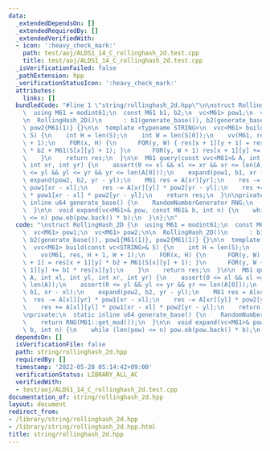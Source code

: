 ```yaml
---
data:
  _extendedDependsOn: []
  _extendedRequiredBy: []
  _extendedVerifiedWith:
  - icon: ':heavy_check_mark:'
    path: test/aoj/ALDS1_14_C_rollinghash_2d.test.cpp
    title: test/aoj/ALDS1_14_C_rollinghash_2d.test.cpp
  _isVerificationFailed: false
  _pathExtension: hpp
  _verificationStatusIcon: ':heavy_check_mark:'
  attributes:
    links: []
  bundledCode: "#line 1 \"string/rollinghash_2d.hpp\"\n\nstruct RollingHash_2D {\n\
    \  using M61 = modint61;\n  const M61 b1, b2;\n  vc<M61> pow1;\n  vc<M61> pow2;\n\
    \n  RollingHash_2D()\n      : b1(generate_base()), b2(generate_base()), pow1{M61(1)},\
    \ pow2{M61(1)} {}\n\n  template <typename STRING>\n  vvc<M61> build(const vc<STRING>&\
    \ S) {\n    int H = len(S);\n    int W = len(S[0]);\n    vv(M61, res, H + 1, W\
    \ + 1);\n    FOR(x, H) {\n      FOR(y, W) { res[x + 1][y + 1] = res[x + 1][y]\
    \ * b2 + M61(S[x][y] + 1); }\n      FOR(y, W + 1) res[x + 1][y] += b1 * res[x][y];\n\
    \    }\n    return res;\n  }\n\n  M61 query(const vvc<M61>& A, int xl, int yl,\
    \ int xr, int yr) {\n    assert(0 <= xl && xl <= xr && xr <= len(A));\n    assert(0\
    \ <= yl && yl <= yr && yr <= len(A[0]));\n    expand(pow1, b1, xr - xl);\n   \
    \ expand(pow2, b2, yr - yl);\n    M61 res = A[xr][yr];\n    res -= A[xl][yr] *\
    \ pow1[xr - xl];\n    res -= A[xr][yl] * pow2[yr - yl];\n    res += A[xl][yl]\
    \ * pow1[xr - xl] * pow2[yr - yl];\n    return res;\n  }\n\nprivate:\n  static\
    \ inline u64 generate_base() {\n    RandomNumberGenerator RNG;\n    return RNG(M61::get_mod());\n\
    \  }\n\n  void expand(vc<M61>& pow, const M61& b, int n) {\n    while (len(pow)\
    \ <= n) pow.eb(pow.back() * b);\n  }\n};\n"
  code: "\nstruct RollingHash_2D {\n  using M61 = modint61;\n  const M61 b1, b2;\n\
    \  vc<M61> pow1;\n  vc<M61> pow2;\n\n  RollingHash_2D()\n      : b1(generate_base()),\
    \ b2(generate_base()), pow1{M61(1)}, pow2{M61(1)} {}\n\n  template <typename STRING>\n\
    \  vvc<M61> build(const vc<STRING>& S) {\n    int H = len(S);\n    int W = len(S[0]);\n\
    \    vv(M61, res, H + 1, W + 1);\n    FOR(x, H) {\n      FOR(y, W) { res[x + 1][y\
    \ + 1] = res[x + 1][y] * b2 + M61(S[x][y] + 1); }\n      FOR(y, W + 1) res[x +\
    \ 1][y] += b1 * res[x][y];\n    }\n    return res;\n  }\n\n  M61 query(const vvc<M61>&\
    \ A, int xl, int yl, int xr, int yr) {\n    assert(0 <= xl && xl <= xr && xr <=\
    \ len(A));\n    assert(0 <= yl && yl <= yr && yr <= len(A[0]));\n    expand(pow1,\
    \ b1, xr - xl);\n    expand(pow2, b2, yr - yl);\n    M61 res = A[xr][yr];\n  \
    \  res -= A[xl][yr] * pow1[xr - xl];\n    res -= A[xr][yl] * pow2[yr - yl];\n\
    \    res += A[xl][yl] * pow1[xr - xl] * pow2[yr - yl];\n    return res;\n  }\n\
    \nprivate:\n  static inline u64 generate_base() {\n    RandomNumberGenerator RNG;\n\
    \    return RNG(M61::get_mod());\n  }\n\n  void expand(vc<M61>& pow, const M61&\
    \ b, int n) {\n    while (len(pow) <= n) pow.eb(pow.back() * b);\n  }\n};"
  dependsOn: []
  isVerificationFile: false
  path: string/rollinghash_2d.hpp
  requiredBy: []
  timestamp: '2022-05-28 05:14:42+09:00'
  verificationStatus: LIBRARY_ALL_AC
  verifiedWith:
  - test/aoj/ALDS1_14_C_rollinghash_2d.test.cpp
documentation_of: string/rollinghash_2d.hpp
layout: document
redirect_from:
- /library/string/rollinghash_2d.hpp
- /library/string/rollinghash_2d.hpp.html
title: string/rollinghash_2d.hpp
---
```

